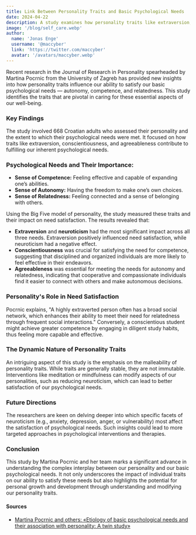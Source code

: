 ```yaml
---
title: Link Between Personality Traits and Basic Psychological Needs
date: 2024-04-22
description: A study examines how personality traits like extraversion, conscientiousness, and agreeableness affect the satisfaction of basic psychological needs such as autonomy, competence, and relatedness.
image: '/blog/self_care.webp'
author:
  name: 'Jonas Enge'
  username: '@maccyber'
  link: 'https://twitter.com/maccyber'
  avatar: '/avatars/maccyber.webp'
---
```


Recent research in the Journal of Research in Personality spearheaded by Martina Pocrnic from the University of Zagreb has provided new insights into how personality traits influence our ability to satisfy our basic psychological needs — autonomy, competence, and relatedness. This study identifies the traits that are pivotal in caring for these essential aspects of our well-being.

### Key Findings

The study involved 668 Croatian adults who assessed their personality and the extent to which their psychological needs were met. It focused on how traits like extraversion, conscientiousness, and agreeableness contribute to fulfilling our inherent psychological needs.

### Psychological Needs and Their Importance:

- **Sense of Competence:** Feeling effective and capable of expanding one’s abilities.
- **Sense of Autonomy:** Having the freedom to make one’s own choices.
- **Sense of Relatedness:** Feeling connected and a sense of belonging with others.

Using the Big Five model of personality, the study measured these traits and their impact on need satisfaction. The results revealed that:

- **Extraversion** and **neuroticism** had the most significant impact across all three needs. Extraversion positively influenced need satisfaction, while neuroticism had a negative effect.
- **Conscientiousness** was crucial for satisfying the need for competence, suggesting that disciplined and organized individuals are more likely to feel effective in their endeavors.
- **Agreeableness** was essential for meeting the needs for autonomy and relatedness, indicating that cooperative and compassionate individuals find it easier to connect with others and make autonomous decisions.

### Personality's Role in Need Satisfaction

Pocrnic explains, "A highly extraverted person often has a broad social network, which enhances their ability to meet their need for relatedness through frequent social interactions." Conversely, a conscientious student might achieve greater competence by engaging in diligent study habits, thus feeling more capable and effective.

### The Dynamic Nature of Personality Traits

An intriguing aspect of this study is the emphasis on the malleability of personality traits. While traits are generally stable, they are not immutable. Interventions like meditation or mindfulness can modify aspects of our personalities, such as reducing neuroticism, which can lead to better satisfaction of our psychological needs.

### Future Directions

The researchers are keen on delving deeper into which specific facets of neuroticism (e.g., anxiety, depression, anger, or vulnerability) most affect the satisfaction of psychological needs. Such insights could lead to more targeted approaches in psychological interventions and therapies.

### Conclusion

This study by Martina Pocrnic and her team marks a significant advance in understanding the complex interplay between our personality and our basic psychological needs. It not only underscores the impact of individual traits on our ability to satisfy these needs but also highlights the potential for personal growth and development through understanding and modifying our personality traits.

#### **Sources**

- [Martina Pocrnic and others: «Etiology of basic psychological needs and their association with personality: A twin study»](https://www.sciencedirect.com/science/article/abs/pii/S0092656622000149)
